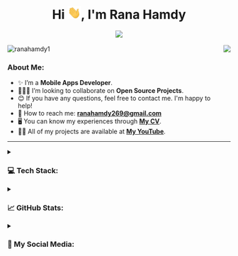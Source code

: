 <h1 align="center">Hi <img src="https://raw.githubusercontent.com/ABSphreak/ABSphreak/master/gifs/Hi.gif" width="30px">, I'm Rana Hamdy</h1>

<p align="center">
  <a href="https://github.com/Ratheshan03/readme-typing-svg">
    <img src="https://readme-typing-svg.herokuapp.com?lines=Software+Engineer;Mobile+Developer;Aspiring+Learner&center=true&width=500&height=50">
  </a>
</p>

<img align="right" widht="300" height="200" src="https://github.com/Adam-pw/Adam-pw/blob/main/animation_500_kxa883sd.gif" />

<p align="left">
<img src="https://komarev.com/ghpvc/?username=ranahamdy1&label=Profile%20views&color=0e75b6&style=flat" alt="ranahamdy1" />
</p>
  
<h3>About Me:</h3>
<ul>
  <li>✨ I’m a <strong>Mobile Apps Developer</strong>.</li>
  <li>👯🏻‍♀️ I’m looking to collaborate on <strong>Open Source Projects</strong>.</li>
  <li>😊 If you have any questions, feel free to contact me. I'm happy to help!</li>
  <li>📧 How to reach me: <a href="mailto:ranahamdy269@gmail.com"><strong>ranahamdy269@gmail.com</strong></a></li>
  <li>🖥 You can know my experiences through <a href="https://drive.google.com/file/d/1LKCEWij3h8oQbKv-2W5lwlx-vmkmoH2Z/view?usp=sharing" target="_blank"><strong>My CV</strong></a>.</li>
  <li>👨‍💻 All of my projects are available at <a href="https://youtube.com/playlist?list=PLya1uPqO46n69GlVItHmpI5ek19TclTgW&si=miuph98LHuVDkEWP" target="_blank"><strong>My YouTube</strong></a>.</li>
</ul>

---

<details>
  <summary><h3>💻 Tech Stack:</h3></summary>
  <br>
  <a href="https://www.flutter.dev" target="_blank"><img height="30" src="https://www.vectorlogo.zone/logos/flutterio/flutterio-icon.svg"></a>
  <a href="https://dart.dev/" target="_blank"><img height="30" src="https://upload.wikimedia.org/wikipedia/commons/9/91/Dart-logo-icon.svg"></a>
  <a href="https://developer.android.com/studio" target="_blank"><img height="30" src="https://upload.wikimedia.org/wikipedia/commons/e/e3/Android_Studio_Icon_%282014-2019%29.svg"></a>
  <a href="https://www.getpostman.com/" target="_blank"><img height="30" src="https://www.vectorlogo.zone/logos/getpostman/getpostman-icon.svg"></a>
  <a href="https://firebase.google.com/" target="_blank"><img height="30" src="https://www.vectorlogo.zone/logos/firebase/firebase-icon.svg"></a>
  <a href="https://git-scm.com/" target="_blank"><img height="30" src="https://www.vectorlogo.zone/logos/git-scm/git-scm-icon.svg"></a>
  <a href="https://wwwcplusplus.com/" target="_blank"><img height="30" src="https://upload.wikimedia.org/wikipedia/commons/1/18/ISO_C%2B%2B_Logo.svg"></a>
  <a href="https://learn.microsoft.com/en-us/dotnet/csharp/" target="_blank"><img height="30" src="https://upload.wikimedia.org/wikipedia/commons/b/bd/Logo_C_sharp.svg"></a>
</details>

<details>
  <summary><h3>📈 GitHub Stats:</h3></summary>
  <br>
  <p align="center">
    <a href="https://github.com/ranahamdy1">
      <img align="center" height="175px" src="https://github-readme-stats.vercel.app/api?username=ranahamdy1&show_icons=true&hide_border=true&title_color=279EFF&amp&icon_color=279EFF&amp&text_color=FFFFFF&amp&bg_color=272829&count_private=true&include_all_commits=true"/>
    </a>
    <a href="https://github.com/ranahamdy1">
      <img align="center" height="175px" src="https://github-readme-stats.vercel.app/api/top-langs/?username=ranahamdy1&text_color=FFFFFF&bg_color=272829&title_color=279EFF&langs_count=15&layout=compact&hide_border=true"/>
    </a>
  </p>
  <div align="center">
    <a href="https://git.io/streak-stats">
      <img src="https://streak-stats.demolab.com?user=ranahamdy1&theme=gruvbox-duo&hide_border=true&border_radius=5&date_format=M%20j%5B%2C%20Y%5D&background=272829&stroke=F94C10&ring=F94C10&fire=F94C10&currStreakNum=279EFF&sideNums=279EFF&currStreakLabel=FFFFFF&sideLabels=FFFFFF&dates=FFFFFF&excludeDaysLabel=FFFFFF" alt="GitHub Streak">
    </a>
  </div>
</details>

<details>
  <summary><h3>📱 My Social Media:</h3></summary>
  <br>
<div style="display: flex; gap: 15px; align-items: center;">
    <a href="https://www.linkedin.com/in/rana-hamdy-5596a5218/" target="_blank">
      <img src="https://raw.githubusercontent.com/rahuldkjain/github-profile-readme-generator/master/src/images/icons/Social/linked-in-alt.svg" alt="LinkedIn" height="30" width="40" />
    </a>
    <a href="https://youtube.com/@ranahamdy-22?si=-uPt_8XzTLpYD66_" target="_blank">
      <img src="https://raw.githubusercontent.com/rahuldkjain/github-profile-readme-generator/master/src/images/icons/Social/youtube.svg" alt="YouTube" height="30" width="40" />
    </a>
  </div>
</details>

<!--

---

<div align="center">
  <h3>It's a random joke in programming that'll make you laugh! 😂</h3>
  <p align="center"><i><b>Refresh the page to load a new joke</b></i></p>
  <img src="https://readme-jokes.vercel.app/api?theme=react" alt="Random Joke">
</div>

-->
